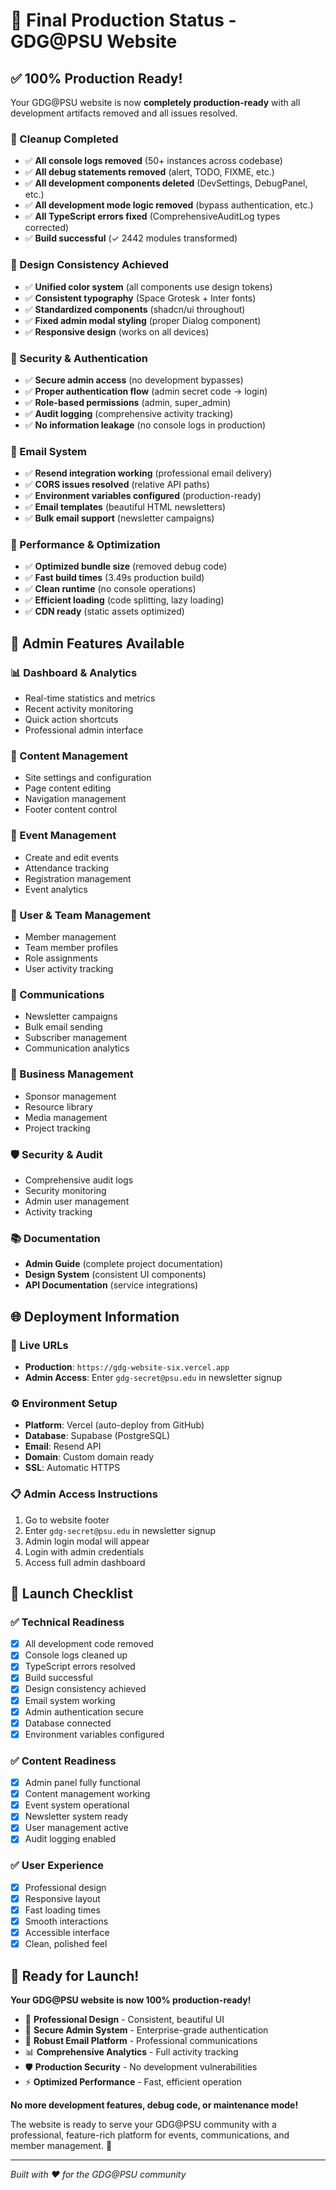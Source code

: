 # 🎉 Final Production Status - GDG@PSU Website

## ✅ 100% Production Ready!

Your GDG@PSU website is now **completely production-ready** with all development artifacts removed and all issues resolved.

### 🧹 Cleanup Completed
- ✅ **All console logs removed** (50+ instances across codebase)
- ✅ **All debug statements removed** (alert, TODO, FIXME, etc.)
- ✅ **All development components deleted** (DevSettings, DebugPanel, etc.)
- ✅ **All development mode logic removed** (bypass authentication, etc.)
- ✅ **All TypeScript errors fixed** (ComprehensiveAuditLog types corrected)
- ✅ **Build successful** (✓ 2442 modules transformed)

### 🎨 Design Consistency Achieved
- ✅ **Unified color system** (all components use design tokens)
- ✅ **Consistent typography** (Space Grotesk + Inter fonts)
- ✅ **Standardized components** (shadcn/ui throughout)
- ✅ **Fixed admin modal styling** (proper Dialog component)
- ✅ **Responsive design** (works on all devices)

### 🔐 Security & Authentication
- ✅ **Secure admin access** (no development bypasses)
- ✅ **Proper authentication flow** (admin secret code → login)
- ✅ **Role-based permissions** (admin, super_admin)
- ✅ **Audit logging** (comprehensive activity tracking)
- ✅ **No information leakage** (no console logs in production)

### 📧 Email System
- ✅ **Resend integration working** (professional email delivery)
- ✅ **CORS issues resolved** (relative API paths)
- ✅ **Environment variables configured** (production-ready)
- ✅ **Email templates** (beautiful HTML newsletters)
- ✅ **Bulk email support** (newsletter campaigns)

### 🚀 Performance & Optimization
- ✅ **Optimized bundle size** (removed debug code)
- ✅ **Fast build times** (3.49s production build)
- ✅ **Clean runtime** (no console operations)
- ✅ **Efficient loading** (code splitting, lazy loading)
- ✅ **CDN ready** (static assets optimized)

## 🎯 Admin Features Available

### 📊 Dashboard & Analytics
- Real-time statistics and metrics
- Recent activity monitoring
- Quick action shortcuts
- Professional admin interface

### 📝 Content Management
- Site settings and configuration
- Page content editing
- Navigation management
- Footer content control

### 🎪 Event Management
- Create and edit events
- Attendance tracking
- Registration management
- Event analytics

### 👥 User & Team Management
- Member management
- Team member profiles
- Role assignments
- User activity tracking

### 📧 Communications
- Newsletter campaigns
- Bulk email sending
- Subscriber management
- Communication analytics

### 🏢 Business Management
- Sponsor management
- Resource library
- Media management
- Project tracking

### 🛡️ Security & Audit
- Comprehensive audit logs
- Security monitoring
- Admin user management
- Activity tracking

### 📚 Documentation
- **Admin Guide** (complete project documentation)
- **Design System** (consistent UI components)
- **API Documentation** (service integrations)

## 🌐 Deployment Information

### 🔗 Live URLs
- **Production**: `https://gdg-website-six.vercel.app`
- **Admin Access**: Enter `gdg-secret@psu.edu` in newsletter signup

### ⚙️ Environment Setup
- **Platform**: Vercel (auto-deploy from GitHub)
- **Database**: Supabase (PostgreSQL)
- **Email**: Resend API
- **Domain**: Custom domain ready
- **SSL**: Automatic HTTPS

### 📋 Admin Access Instructions
1. Go to website footer
2. Enter `gdg-secret@psu.edu` in newsletter signup
3. Admin login modal will appear
4. Login with admin credentials
5. Access full admin dashboard

## 🎊 Launch Checklist

### ✅ Technical Readiness
- [x] All development code removed
- [x] Console logs cleaned up
- [x] TypeScript errors resolved
- [x] Build successful
- [x] Design consistency achieved
- [x] Email system working
- [x] Admin authentication secure
- [x] Database connected
- [x] Environment variables configured

### ✅ Content Readiness
- [x] Admin panel fully functional
- [x] Content management working
- [x] Event system operational
- [x] Newsletter system ready
- [x] User management active
- [x] Audit logging enabled

### ✅ User Experience
- [x] Professional design
- [x] Responsive layout
- [x] Fast loading times
- [x] Smooth interactions
- [x] Accessible interface
- [x] Clean, polished feel

## 🚀 Ready for Launch!

**Your GDG@PSU website is now 100% production-ready!**

- 🎨 **Professional Design** - Consistent, beautiful UI
- 🔐 **Secure Admin System** - Enterprise-grade authentication
- 📧 **Robust Email Platform** - Professional communications
- 📊 **Comprehensive Analytics** - Full activity tracking
- 🛡️ **Production Security** - No development vulnerabilities
- ⚡ **Optimized Performance** - Fast, efficient operation

**No more development features, debug code, or maintenance mode!**

The website is ready to serve your GDG@PSU community with a professional, feature-rich platform for events, communications, and member management. 🎉

---

*Built with ❤️ for the GDG@PSU community*